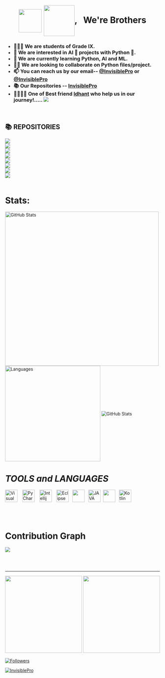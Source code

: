 <h1 align="center"><img src="https://raw.githubusercontent.com/MartinHeinz/MartinHeinz/master/wave.gif" width="75" align="center"> <img src="https://monophy.com/media/Jp3o3zJyOWwpXqFc25/monophy.gif" width=100 height=100 align="center">, &nbsp; We're Brothers</h1>
<h3>
  
- 👨🏻‍🎓 We are students of Grade IX. 
- 👀 We are interested in AI 🤖 projects with Python 🐍.
- 🌱 We are currently learning Python, AI and ML.
- 🤝🏻 We are looking to collaborate on Python files/project.
- 📫 You can reach us by our email-- [@InvisiblePro](mailto:dhyeyrathodsir@gmail.com) or [@InvisiblePro](mailto:rathod.bhavy77@gmail.com)
- 📚 Our Repositories -- [InvisiblePro](https://github.com/InvisiblePro?tab=repositories)
- 🤝🏻🤝🏻 One of Best friend [Idhant](https://www.github.com/Idhant-6) who help us in our journey!..... 
  [![](https://img.shields.io/badge/Chief--contributor-Idhant--6-blueviolet?logo=githubactions&logoColor=fff&style=for-the-badge)](https://www.github.com/Idhant-6)
  
</h3>
<br/>

## 📚 REPOSITORIES 

<div>
<a href="https://github.com/InvisiblePro/Stock-Market-Share-Price-Predictor/">
  <img align="center" src="https://github-readme-stats.vercel.app/api/pin/?username=InvisiblePro&repo=Stock-Market-Share-Price-Predictor&theme=dark"/>
</a>
<br>
<a href="https://github.com/InvisiblePro/Py_Mini_Projects">
  <img align="center" src="https://github-readme-stats.vercel.app/api/pin/?username=InvisiblePro&repo=Py_Mini_projects&theme=dark"/>
</a>
<br>
<a href="https://github.com/InvisiblePro/Java_Mini_Projects/">
  <img align="center" src="https://github-readme-stats.vercel.app/api/pin/?username=InvisiblePro&repo=Java_Mini_Projects&theme=dark"/>
</a>

<br>
<a href="https://github.com/InvisiblePro/Aerial-Distance-Calculator">
  <img align="center" src="https://github-readme-stats.vercel.app/api/pin/?username=InvisiblePro&repo=Aerial-Distance-Calculator&theme=dark"/>
</a>
<br>
<a href="https://github.com/InvisiblePro/QR-Code_Python">
  <img align="center" src="https://github-readme-stats.vercel.app/api/pin/?username=InvisiblePro&repo=QR-Code_Python&theme=dark"/>
</a>
<br>
<a href="https://github.com/InvisiblePro/BMI_Calculator">
  <img align="center" src="https://github-readme-stats.vercel.app/api/pin/?username=InvisiblePro&repo=BMI_Calculator&theme=dark"/>
</a>
<br>
<a href="https://github.com/InvisiblePro/StonePaperScissor">
  <img align="center" src="https://github-readme-stats.vercel.app/api/pin/?username=InvisiblePro&repo=StonePaperScissor&theme=dark"/>
</a>
<br>
<a href="https://github.com/InvisiblePro/Kotlin/">
  <img align="center" src="https://github-readme-stats.vercel.app/api/pin/?username=InvisiblePro&repo=Kotlin&theme=dark"/>
</a>
  
<br/>
<br/>
</div>


# Stats:

<div>  
<img alt="GitHub Stats" src="https://github-readme-streak-stats.herokuapp.com/?user=InvisiblePro&theme=black-ice&stroke=f00" width=500 align="center"/>

<img alt="Languages" src="https://github-readme-stats.vercel.app/api/top-langs/?username=InvisiblePro&hide_border=false&theme=radical&show_icons=true&bg_color=151415&text_color=fff&title_color=0ff" width="310px" align="center"/> 

<img alt="GitHub Stats" src="https://github-readme-stats.vercel.app/api?username=InvisiblePro&show_icons=true&theme=radical&title_color=00ffff&text_color=fff" align="center" />
</div>


# ***TOOLS*** *and* ***LANGUAGES*** 
[<img alt="Visual Studio Code" src="https://cdn.icon-icons.com/icons2/2107/PNG/512/file_type_vscode_icon_130084.png" width="40px" />](https://code.visualstudio.com/) &nbsp;&nbsp;
[<img src="https://upload.wikimedia.org/wikipedia/commons/thumb/1/1d/PyCharm_Icon.svg/1024px-PyCharm_Icon.svg.png" alt="PyCharm" width="40px">](https://www.jetbrains.com/pycharm/) &nbsp;&nbsp; [<img src="https://upload.wikimedia.org/wikipedia/commons/thumb/9/9c/IntelliJ_IDEA_Icon.svg/1200px-IntelliJ_IDEA_Icon.svg.png" width="40px" alt="Intellij">](https://www.jetbrains.com/idea) &nbsp;&nbsp; [<img src="https://user-images.githubusercontent.com/11943860/46922529-b28cdc80-cfe0-11e8-9aec-0091161d3599.png" alt="Eclipse" width="40px">](https://www.eclipse.org/) &nbsp;&nbsp;[<img src="https://cdn.iconscout.com/icon/free/png-256/python-3521655-2945099.png" width="40px" />](https://www.python.org/) &nbsp;&nbsp;[<img src="https://cdn-icons-png.flaticon.com/512/226/226777.png" alt="JAVA" width="40px">](https://www.java.com/en/)&nbsp;&nbsp;[<img src="https://upload.wikimedia.org/wikipedia/commons/thumb/3/38/Jupyter_logo.svg/1200px-Jupyter_logo.svg.png" width="40px"/>](https://jupyter.org/) &nbsp;&nbsp;[<img src="https://upload.wikimedia.org/wikipedia/commons/thumb/7/74/Kotlin_Icon.png/1200px-Kotlin_Icon.png" alt="Kotlin" width="40px">](https://kotlinlang.org/)
<br/>
<br/>
<br/><br/>

# Contribution Graph

[<img src="https://activity-graph.herokuapp.com/graph?username=InvisiblePro&bg_color=0d1117&color=5bcdec&line=5bcdec&hide_border=true"/>](https://ww.github.com)

<br/><br/>

<hr>

[<img src="https://img.shields.io/badge/Contact--me_(1)-@InvisiblePro-blue?style=for-the-badge&logo=gmail&link=mailto:dhyeyrathodsir@gmail." width=250>](mailto:dhyeyrathodsir@gmail.com)
[<img src="https://img.shields.io/badge/Contact--me_(2)-@InvisiblePro-blue?style=for-the-badge&logo=gmail&link=mailto:rathod.bhavy77@gmail.com" width=250>](mailto:rathod.bhavy77@gmail.com)

[<img src="https://img.shields.io/github/followers/InvisiblePro?label=Followers&style=for-the-badge" alt="Followers"/>](https://github.com/InvisiblePro?tab=followers)

[<img src="https://img.shields.io/badge/GitHub-InvisiblePro-blue?logo=github&style=for-the-badge" alt="InvisiblePro">](https://github.com/InvisiblePro)
